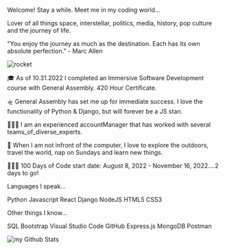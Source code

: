 Welcome! Stay a while. Meet me in my coding world...

Lover of all things space, interstellar, politics, media, history, pop culture and the journey of life.

"You enjoy the journey as much as the destination. Each has its own absolute perfection." - Marc Allen

![rocket](https://user-images.githubusercontent.com/110911839/188941582-25fc60b7-2e83-4e4f-b385-3756ed103d0d.gif)

🎓 As of 10.31.2022 I completed an Immersive Software Development course with General Assembly. 420 Hour Certificate.

🛸 General Assembly has set me up for immediate success. I love the functionality of Python & Django, but will forever be a JS stan.

👩🏽‍🏫 I am an experienced accountManager that has worked with several teams_of_diverse_experts.

🌱 When I am not infront of the computer, I love to explore the outdoors, travel the world, nap on Sundays and learn new things.

👩🏾‍💻 100 Days of Code start date: August 8, 2022 - November 16, 2022....2 days to go!

Languages I speak...

Python 
Javascript
React
Django
NodeJS
HTML5
CSS3

Other things I know...

SQL
Bootstrap
Visual Studio Code 
GitHub
Express.js 
MongoDB
Postman

<img align="center" src="https://github-readme-stats.vercel.app/api?username=madushadhanushka&include_all_commits=true&count_private=true&show_icons=true&line_height=20&title_color=2B5BBD&icon_color=1124BB&text_color=A1A1A1&bg_color=0,000000,130F40" alt="my Github Stats"/>
